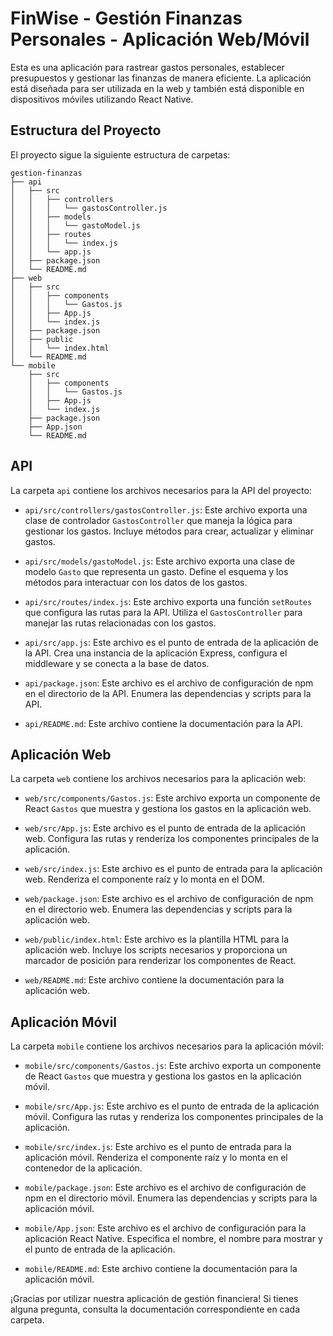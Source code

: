 # FinWise - Gestión Finanzas Personales - Aplicación Web/Móvil

Esta es una aplicación para rastrear gastos personales, establecer presupuestos y gestionar las finanzas de manera eficiente. La aplicación está diseñada para ser utilizada en la web y también está disponible en dispositivos móviles utilizando React Native.

## Estructura del Proyecto

El proyecto sigue la siguiente estructura de carpetas:

```
gestion-finanzas
├── api
│   ├── src
│   │   ├── controllers
│   │   │   └── gastosController.js
│   │   ├── models
│   │   │   └── gastoModel.js
│   │   ├── routes
│   │   │   └── index.js
│   │   └── app.js
│   ├── package.json
│   └── README.md
├── web
│   ├── src
│   │   ├── components
│   │   │   └── Gastos.js
│   │   ├── App.js
│   │   └── index.js
│   ├── package.json
│   ├── public
│   │   └── index.html
│   └── README.md
└── mobile
    ├── src
    │   ├── components
    │   │   └── Gastos.js
    │   ├── App.js
    │   └── index.js
    ├── package.json
    ├── App.json
    └── README.md
```

## API

La carpeta `api` contiene los archivos necesarios para la API del proyecto:

- `api/src/controllers/gastosController.js`: Este archivo exporta una clase de controlador `GastosController` que maneja la lógica para gestionar los gastos. Incluye métodos para crear, actualizar y eliminar gastos.

- `api/src/models/gastoModel.js`: Este archivo exporta una clase de modelo `Gasto` que representa un gasto. Define el esquema y los métodos para interactuar con los datos de los gastos.

- `api/src/routes/index.js`: Este archivo exporta una función `setRoutes` que configura las rutas para la API. Utiliza el `GastosController` para manejar las rutas relacionadas con los gastos.

- `api/src/app.js`: Este archivo es el punto de entrada de la aplicación de la API. Crea una instancia de la aplicación Express, configura el middleware y se conecta a la base de datos.

- `api/package.json`: Este archivo es el archivo de configuración de npm en el directorio de la API. Enumera las dependencias y scripts para la API.

- `api/README.md`: Este archivo contiene la documentación para la API.

## Aplicación Web

La carpeta `web` contiene los archivos necesarios para la aplicación web:

- `web/src/components/Gastos.js`: Este archivo exporta un componente de React `Gastos` que muestra y gestiona los gastos en la aplicación web.

- `web/src/App.js`: Este archivo es el punto de entrada de la aplicación web. Configura las rutas y renderiza los componentes principales de la aplicación.

- `web/src/index.js`: Este archivo es el punto de entrada para la aplicación web. Renderiza el componente raíz y lo monta en el DOM.

- `web/package.json`: Este archivo es el archivo de configuración de npm en el directorio web. Enumera las dependencias y scripts para la aplicación web.

- `web/public/index.html`: Este archivo es la plantilla HTML para la aplicación web. Incluye los scripts necesarios y proporciona un marcador de posición para renderizar los componentes de React.

- `web/README.md`: Este archivo contiene la documentación para la aplicación web.

## Aplicación Móvil

La carpeta `mobile` contiene los archivos necesarios para la aplicación móvil:

- `mobile/src/components/Gastos.js`: Este archivo exporta un componente de React `Gastos` que muestra y gestiona los gastos en la aplicación móvil.

- `mobile/src/App.js`: Este archivo es el punto de entrada de la aplicación móvil. Configura las rutas y renderiza los componentes principales de la aplicación.

- `mobile/src/index.js`: Este archivo es el punto de entrada para la aplicación móvil. Renderiza el componente raíz y lo monta en el contenedor de la aplicación.

- `mobile/package.json`: Este archivo es el archivo de configuración de npm en el directorio móvil. Enumera las dependencias y scripts para la aplicación móvil.

- `mobile/App.json`: Este archivo es el archivo de configuración para la aplicación React Native. Especifica el nombre, el nombre para mostrar y el punto de entrada de la aplicación.

- `mobile/README.md`: Este archivo contiene la documentación para la aplicación móvil.

¡Gracias por utilizar nuestra aplicación de gestión financiera! Si tienes alguna pregunta, consulta la documentación correspondiente en cada carpeta.